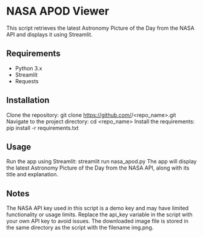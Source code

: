 # NASA APOD Viewer
This script retrieves the latest Astronomy Picture of the Day from the NASA API and displays it using Streamlit.

## Requirements
* Python 3.x
* Streamlit
* Requests

## Installation
Clone the repository: git clone https://github.com/<username>/<repo_name>.git
Navigate to the project directory: cd <repo_name>
Install the requirements: pip install -r requirements.txt

## Usage
Run the app using Streamlit: streamlit run nasa_apod.py
The app will display the latest Astronomy Picture of the Day from the NASA API, along with its title and explanation.

## Notes
The NASA API key used in this script is a demo key and may have limited functionality or usage limits. Replace the api_key variable in the script with your own API key to avoid issues.
The downloaded image file is stored in the same directory as the script with the filename img.png.
